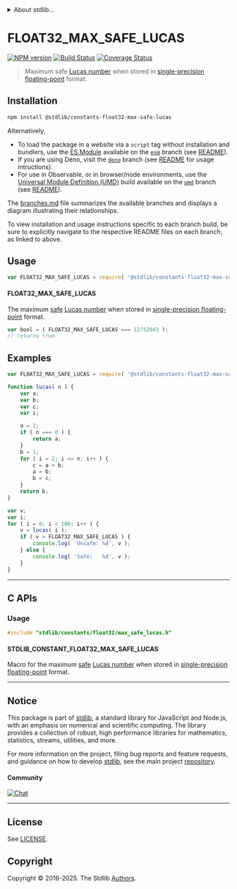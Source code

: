 <!--

@license Apache-2.0

Copyright (c) 2025 The Stdlib Authors.

Licensed under the Apache License, Version 2.0 (the "License");
you may not use this file except in compliance with the License.
You may obtain a copy of the License at

   http://www.apache.org/licenses/LICENSE-2.0

Unless required by applicable law or agreed to in writing, software
distributed under the License is distributed on an "AS IS" BASIS,
WITHOUT WARRANTIES OR CONDITIONS OF ANY KIND, either express or implied.
See the License for the specific language governing permissions and
limitations under the License.

-->


<details>
  <summary>
    About stdlib...
  </summary>
  <p>We believe in a future in which the web is a preferred environment for numerical computation. To help realize this future, we've built stdlib. stdlib is a standard library, with an emphasis on numerical and scientific computation, written in JavaScript (and C) for execution in browsers and in Node.js.</p>
  <p>The library is fully decomposable, being architected in such a way that you can swap out and mix and match APIs and functionality to cater to your exact preferences and use cases.</p>
  <p>When you use stdlib, you can be absolutely certain that you are using the most thorough, rigorous, well-written, studied, documented, tested, measured, and high-quality code out there.</p>
  <p>To join us in bringing numerical computing to the web, get started by checking us out on <a href="https://github.com/stdlib-js/stdlib">GitHub</a>, and please consider <a href="https://opencollective.com/stdlib">financially supporting stdlib</a>. We greatly appreciate your continued support!</p>
</details>

# FLOAT32_MAX_SAFE_LUCAS

[![NPM version][npm-image]][npm-url] [![Build Status][test-image]][test-url] [![Coverage Status][coverage-image]][coverage-url] <!-- [![dependencies][dependencies-image]][dependencies-url] -->

> Maximum safe [Lucas number][lucas-number] when stored in [single-precision floating-point][ieee754] format.

<section class="installation">

## Installation

```bash
npm install @stdlib/constants-float32-max-safe-lucas
```

Alternatively,

-   To load the package in a website via a `script` tag without installation and bundlers, use the [ES Module][es-module] available on the [`esm`][esm-url] branch (see [README][esm-readme]).
-   If you are using Deno, visit the [`deno`][deno-url] branch (see [README][deno-readme] for usage intructions).
-   For use in Observable, or in browser/node environments, use the [Universal Module Definition (UMD)][umd] build available on the [`umd`][umd-url] branch (see [README][umd-readme]).

The [branches.md][branches-url] file summarizes the available branches and displays a diagram illustrating their relationships.

To view installation and usage instructions specific to each branch build, be sure to explicitly navigate to the respective README files on each branch, as linked to above.

</section>

<section class="usage">

## Usage

```javascript
var FLOAT32_MAX_SAFE_LUCAS = require( '@stdlib/constants-float32-max-safe-lucas' );
```

#### FLOAT32_MAX_SAFE_LUCAS

The maximum [safe][safe-integers] [Lucas number][lucas-number] when stored in [single-precision floating-point][ieee754] format.

```javascript
var bool = ( FLOAT32_MAX_SAFE_LUCAS === 12752043 );
// returns true
```

</section>

<!-- /.usage -->

<section class="examples">

## Examples

<!-- eslint no-undef: "error" -->

```javascript
var FLOAT32_MAX_SAFE_LUCAS = require( '@stdlib/constants-float32-max-safe-lucas' );

function lucas( n ) {
    var a;
    var b;
    var c;
    var i;

    a = 2;
    if ( n === 0 ) {
        return a;
    }
    b = 1;
    for ( i = 2; i <= n; i++ ) {
        c = a + b;
        a = b;
        b = c;
    }
    return b;
}

var v;
var i;
for ( i = 0; i < 100; i++ ) {
    v = lucas( i );
    if ( v > FLOAT32_MAX_SAFE_LUCAS ) {
        console.log( 'Unsafe: %d', v );
    } else {
        console.log( 'Safe:   %d', v );
    }
}
```

</section>

<!-- /.examples -->

<!-- C interface documentation. -->

* * *

<section class="c">

## C APIs

<!-- Section to include introductory text. Make sure to keep an empty line after the intro `section` element and another before the `/section` close. -->

<section class="intro">

</section>

<!-- /.intro -->

<!-- C usage documentation. -->

<section class="usage">

### Usage

```c
#include "stdlib/constants/float32/max_safe_lucas.h"
```

#### STDLIB_CONSTANT_FLOAT32_MAX_SAFE_LUCAS

Macro for the maximum [safe][safe-integers] [Lucas number][lucas-number] when stored in [single-precision floating-point][ieee754] format.

</section>

<!-- /.usage -->

<!-- C API usage notes. Make sure to keep an empty line after the `section` element and another before the `/section` close. -->

<section class="notes">

</section>

<!-- /.notes -->

<!-- C API usage examples. -->

<section class="examples">

</section>

<!-- /.examples -->

</section>

<!-- /.c -->

<!-- Section for related `stdlib` packages. Do not manually edit this section, as it is automatically populated. -->

<section class="related">

</section>

<!-- /.related -->

<!-- Section for all links. Make sure to keep an empty line after the `section` element and another before the `/section` close. -->


<section class="main-repo" >

* * *

## Notice

This package is part of [stdlib][stdlib], a standard library for JavaScript and Node.js, with an emphasis on numerical and scientific computing. The library provides a collection of robust, high performance libraries for mathematics, statistics, streams, utilities, and more.

For more information on the project, filing bug reports and feature requests, and guidance on how to develop [stdlib][stdlib], see the main project [repository][stdlib].

#### Community

[![Chat][chat-image]][chat-url]

---

## License

See [LICENSE][stdlib-license].


## Copyright

Copyright &copy; 2016-2025. The Stdlib [Authors][stdlib-authors].

</section>

<!-- /.stdlib -->

<!-- Section for all links. Make sure to keep an empty line after the `section` element and another before the `/section` close. -->

<section class="links">

[npm-image]: http://img.shields.io/npm/v/@stdlib/constants-float32-max-safe-lucas.svg
[npm-url]: https://npmjs.org/package/@stdlib/constants-float32-max-safe-lucas

[test-image]: https://github.com/stdlib-js/constants-float32-max-safe-lucas/actions/workflows/test.yml/badge.svg?branch=main
[test-url]: https://github.com/stdlib-js/constants-float32-max-safe-lucas/actions/workflows/test.yml?query=branch:main

[coverage-image]: https://img.shields.io/codecov/c/github/stdlib-js/constants-float32-max-safe-lucas/main.svg
[coverage-url]: https://codecov.io/github/stdlib-js/constants-float32-max-safe-lucas?branch=main

<!--

[dependencies-image]: https://img.shields.io/david/stdlib-js/constants-float32-max-safe-lucas.svg
[dependencies-url]: https://david-dm.org/stdlib-js/constants-float32-max-safe-lucas/main

-->

[chat-image]: https://img.shields.io/gitter/room/stdlib-js/stdlib.svg
[chat-url]: https://app.gitter.im/#/room/#stdlib-js_stdlib:gitter.im

[stdlib]: https://github.com/stdlib-js/stdlib

[stdlib-authors]: https://github.com/stdlib-js/stdlib/graphs/contributors

[umd]: https://github.com/umdjs/umd
[es-module]: https://developer.mozilla.org/en-US/docs/Web/JavaScript/Guide/Modules

[deno-url]: https://github.com/stdlib-js/constants-float32-max-safe-lucas/tree/deno
[deno-readme]: https://github.com/stdlib-js/constants-float32-max-safe-lucas/blob/deno/README.md
[umd-url]: https://github.com/stdlib-js/constants-float32-max-safe-lucas/tree/umd
[umd-readme]: https://github.com/stdlib-js/constants-float32-max-safe-lucas/blob/umd/README.md
[esm-url]: https://github.com/stdlib-js/constants-float32-max-safe-lucas/tree/esm
[esm-readme]: https://github.com/stdlib-js/constants-float32-max-safe-lucas/blob/esm/README.md
[branches-url]: https://github.com/stdlib-js/constants-float32-max-safe-lucas/blob/main/branches.md

[stdlib-license]: https://raw.githubusercontent.com/stdlib-js/constants-float32-max-safe-lucas/main/LICENSE

[safe-integers]: http://www.2ality.com/2013/10/safe-integers.html

[lucas-number]: https://en.wikipedia.org/wiki/Lucas_number

[ieee754]: https://en.wikipedia.org/wiki/IEEE_754-1985

<!-- <related-links> -->

<!-- </related-links> -->

</section>

<!-- /.links -->
